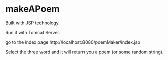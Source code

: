 # makeAPoem
Built with JSP technology.

Run it with Tomcat Server. 

go to the index page 
http://localhost:8080/poemMaker/index.jsp

Select the three word and it will return you a poem (or some random string). 
